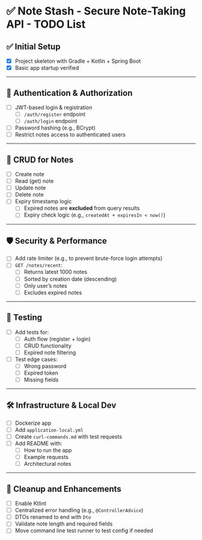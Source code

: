# ✅ Note Stash - Secure Note-Taking API - TODO List

## ✅ Initial Setup
- [x] Project skeleton with Gradle + Kotlin + Spring Boot
- [x] Basic app startup verified

---

## 🔐 Authentication & Authorization
- [ ] JWT-based login & registration  
  - [ ] `/auth/register` endpoint  
  - [ ] `/auth/login` endpoint  
- [ ] Password hashing (e.g., BCrypt)
- [ ] Restrict notes access to authenticated users

---

## 📝 CRUD for Notes
- [ ] Create note  
- [ ] Read (get) note  
- [ ] Update note  
- [ ] Delete note  
- [ ] Expiry timestamp logic  
  - [ ] Expired notes are **excluded** from query results  
  - [ ] Expiry check logic (e.g., `createdAt + expiresIn < now()`)

---

## 🛡️ Security & Performance
- [ ] Add rate limiter (e.g., to prevent brute-force login attempts)
- [ ] `GET /notes/recent`:  
  - [ ] Returns latest 1000 notes  
  - [ ] Sorted by creation date (descending)  
  - [ ] Only user’s notes  
  - [ ] Excludes expired notes  

---

## 🧪 Testing
- [ ] Add tests for:
  - [ ] Auth flow (register + login)  
  - [ ] CRUD functionality  
  - [ ] Expired note filtering  
- [ ] Test edge cases:  
  - [ ] Wrong password  
  - [ ] Expired token  
  - [ ] Missing fields  

---

## 🛠️ Infrastructure & Local Dev
- [ ] Dockerize app  
- [ ] Add `application-local.yml`  
- [ ] Create `curl-commands.md` with test requests  
- [ ] Add README with:  
  - [ ] How to run the app  
  - [ ] Example requests  
  - [ ] Architectural notes

---

## 🧹 Cleanup and Enhancements
- [ ] Enable Ktlint  
- [ ] Centralized error handling (e.g., `@ControllerAdvice`)  
- [ ] DTOs renamed to end with `Dto`  
- [ ] Validate note length and required fields  
- [ ] Move command line test runner to test config if needed